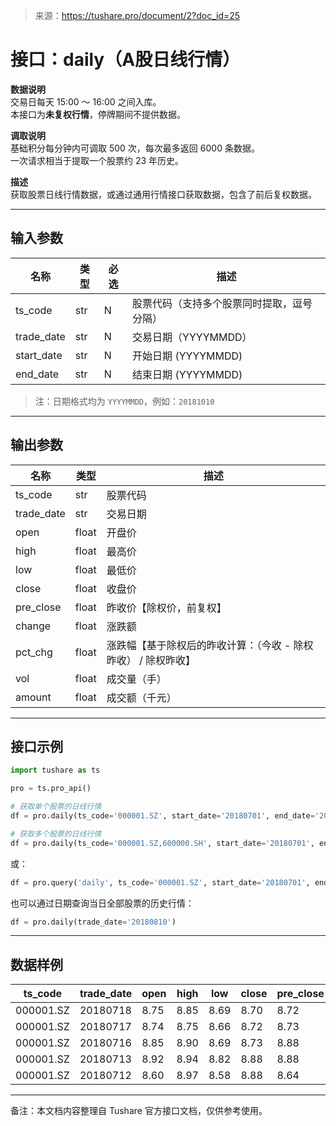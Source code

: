 > 来源：https://tushare.pro/document/2?doc_id=25

# 接口：daily（A股日线行情）

**数据说明**  
交易日每天 15:00 ～ 16:00 之间入库。  
本接口为**未复权行情**，停牌期间不提供数据。

**调取说明**  
基础积分每分钟内可调取 500 次，每次最多返回 6000 条数据。  
一次请求相当于提取一个股票约 23 年历史。

**描述**  
获取股票日线行情数据，或通过通用行情接口获取数据，包含了前后复权数据。

---

## 输入参数

| 名称 | 类型 | 必选 | 描述 |
|------|------|------|------|
| ts_code | str | N | 股票代码（支持多个股票同时提取，逗号分隔） |
| trade_date | str | N | 交易日期（YYYYMMDD） |
| start_date | str | N | 开始日期 (YYYYMMDD) |
| end_date | str | N | 结束日期 (YYYYMMDD) |

> 注：日期格式均为 `YYYYMMDD`，例如：`20181010`

---

## 输出参数

| 名称 | 类型 | 描述 |
|------|------|------|
| ts_code | str | 股票代码 |
| trade_date | str | 交易日期 |
| open | float | 开盘价 |
| high | float | 最高价 |
| low | float | 最低价 |
| close | float | 收盘价 |
| pre_close | float | 昨收价【除权价，前复权】 |
| change | float | 涨跌额 |
| pct_chg | float | 涨跌幅【基于除权后的昨收计算：（今收 - 除权昨收） / 除权昨收】 |
| vol | float | 成交量（手） |
| amount | float | 成交额（千元） |

---

## 接口示例

```python
import tushare as ts

pro = ts.pro_api()

# 获取单个股票的日线行情
df = pro.daily(ts_code='000001.SZ', start_date='20180701', end_date='20180718')

# 获取多个股票的日线行情
df = pro.daily(ts_code='000001.SZ,600000.SH', start_date='20180701', end_date='20180718')
```

或：

```python
df = pro.query('daily', ts_code='000001.SZ', start_date='20180701', end_date='20180718')
```

也可以通过日期查询当日全部股票的历史行情：

```python
df = pro.daily(trade_date='20180810')
```

---

## 数据样例

| ts_code | trade_date | open | high | low | close | pre_close | change | pct_chg | vol | amount |
|----------|-------------|------|------|------|--------|------------|----------|----------|-----------|-------------|
| 000001.SZ | 20180718 | 8.75 | 8.85 | 8.69 | 8.70 | 8.72 | -0.02 | -0.23 | 525152.77 | 460697.377 |
| 000001.SZ | 20180717 | 8.74 | 8.75 | 8.66 | 8.72 | 8.73 | -0.01 | -0.11 | 375356.33 | 326396.994 |
| 000001.SZ | 20180716 | 8.85 | 8.90 | 8.69 | 8.73 | 8.88 | -0.15 | -1.69 | 689845.58 | 603427.713 |
| 000001.SZ | 20180713 | 8.92 | 8.94 | 8.82 | 8.88 | 8.88 | 0.00 | 0.00 | 603378.21 | 535401.175 |
| 000001.SZ | 20180712 | 8.60 | 8.97 | 8.58 | 8.88 | 8.64 | 0.24 | 2.78 | 1140.00 | —— |

---

备注：本文档内容整理自 Tushare 官方接口文档，仅供参考使用。
